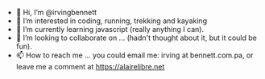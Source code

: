 - 👋 Hi, I’m @irvingbennett
- 👀 I’m interested in coding, running, trekking and kayaking
- 🌱 I’m currently learning javascript (really anything I can).
- 💞️ I’m looking to collaborate on ... (hadn't thought about it, but it could be fun).
- 📫 How to reach me ... you could email me: irving at bennett.com.pa, or leave me a comment at https://alairelibre.net

<!---
irvingbennett/irvingbennett is a ✨ special ✨ repository because its `README.md` (this file) appears on your GitHub profile.
You can click the Preview link to take a look at your changes.
--->
